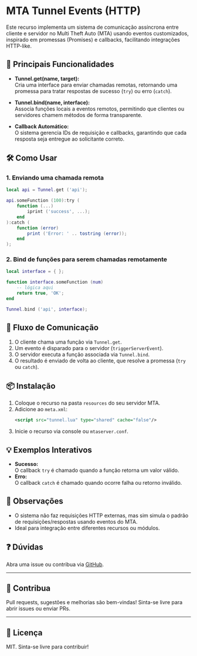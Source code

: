 # MTA Tunnel Events (HTTP)

Este recurso implementa um sistema de comunicação assíncrona entre cliente e servidor no Multi Theft Auto (MTA) usando eventos customizados, inspirado em promessas (Promises) e callbacks, facilitando integrações HTTP-like.

## 🚀 Principais Funcionalidades

- **Tunnel.get(name, target):**  
  Cria uma interface para enviar chamadas remotas, retornando uma promessa para tratar respostas de sucesso (`try`) ou erro (`catch`).

- **Tunnel.bind(name, interface):**  
  Associa funções locais a eventos remotos, permitindo que clientes ou servidores chamem métodos de forma transparente.

- **Callback Automático:**  
  O sistema gerencia IDs de requisição e callbacks, garantindo que cada resposta seja entregue ao solicitante correto.

## 🛠️ Como Usar

### 1. Enviando uma chamada remota

```lua
local api = Tunnel.get ('api');

api.someFunction (100):try (
	function (...)
		iprint ('success', ...);
	end
):catch (
	function (error)
		print ('Error: ' .. tostring (error));
	end
);
```

### 2. Bind de funções para serem chamadas remotamente

```lua
local interface = { };

function interface.someFunction (num)
    -- lógica aqui
    return true, 'OK';
end

Tunnel.bind ('api', interface);
```

## 🔄 Fluxo de Comunicação

1. O cliente chama uma função via `Tunnel.get`.
2. Um evento é disparado para o servidor (`triggerServerEvent`).
3. O servidor executa a função associada via `Tunnel.bind`.
4. O resultado é enviado de volta ao cliente, que resolve a promessa (`try` ou `catch`).

## 📦 Instalação

1. Coloque o recurso na pasta `resources` do seu servidor MTA.
2. Adicione ao `meta.xml`:
    ```xml
    <script src="tunnel.lua" type="shared" cache="false"/>
    ```
3. Inicie o recurso via console ou `mtaserver.conf`.

## 💡 Exemplos Interativos

- **Sucesso:**  
  O callback `try` é chamado quando a função retorna um valor válido.
- **Erro:**  
  O callback `catch` é chamado quando ocorre falha ou retorno inválido.

## 📝 Observações

- O sistema não faz requisições HTTP externas, mas sim simula o padrão de requisições/respostas usando eventos do MTA.
- Ideal para integração entre diferentes recursos ou módulos.

## ❓ Dúvidas

Abra uma issue ou contribua via [GitHub](https://github.com/ThigasDevelopment/mta-tunnel).

---

## 🤝 Contribua

Pull requests, sugestões e melhorias são bem-vindas! Sinta-se livre para abrir issues ou enviar PRs.

---

## 📄 Licença

MIT. Sinta-se livre para contribuir!